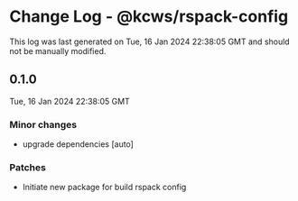 # Change Log - @kcws/rspack-config

This log was last generated on Tue, 16 Jan 2024 22:38:05 GMT and should not be manually modified.

## 0.1.0
Tue, 16 Jan 2024 22:38:05 GMT

### Minor changes

- upgrade dependencies [auto]

### Patches

- Initiate new package for build rspack config

